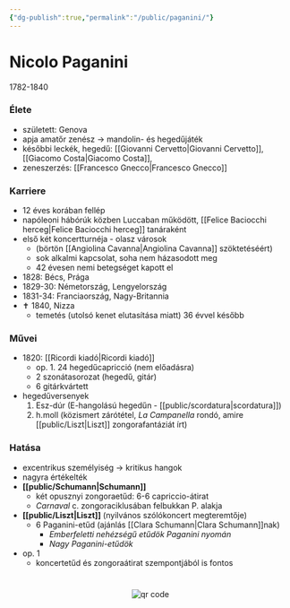 ```yaml
---
{"dg-publish":true,"permalink":"/public/paganini/"}
---
```


# Nicolo Paganini

1782-1840

### Élete

- született: Genova
- apja amatőr zenész -> mandolin- és hegedűjáték
- későbbi leckék, hegedű: [[Giovanni Cervetto\|Giovanni Cervetto]], [[Giacomo Costa\|Giacomo Costa]],
- zeneszerzés: [[Francesco Gnecco\|Francesco Gnecco]]

### Karriere

- 12 éves korában fellép
- napóleoni hábórúk közben Luccaban működött, [[Felice Baciocchi herceg\|Felice Baciocchi herceg]] tanáraként
- első két koncertturnéja - olasz városok
	- (börtön [[Angiolina Cavanna\|Angiolina Cavanna]] szöktetéséért)
	- sok alkalmi kapcsolat, soha nem házasodott meg
	- 42 évesen nemi betegséget kapott el
- 1828: Bécs, Prága
- 1829-30: Németország, Lengyelország
- 1831-34: Franciaország, Nagy-Britannia
- ✝️ 1840, Nizza
	- temetés (utolsó kenet elutasítása miatt) 36 évvel később

### **Művei**

- 1820: [[Ricordi kiadó\|Ricordi kiadó]]
	- op. 1. 24 hegedűcapricció (nem előadásra)
	- 2 szonátasorozat (hegedű, gitár)
	- 6 gitárkvártett
- hegedűversenyek
	1. Esz-dúr (E-hangolású hegedűn - [[public/scordatura\|scordatura]])
	2. h.moll (közismert zárótétel, *La Campanella* rondó, amire [[public/Liszt\|Liszt]] zongorafantáziát írt)

### **Hatása**

- excentrikus személyiség -> kritikus hangok
- nagyra értékelték
- **[[public/Schumann\|Schumann]]**
	- két opusznyi zongoraetűd: 6-6 capriccio-átirat
	- *Carnaval* c. zongoraciklusában felbukkan P. alakja
- **[[public/Liszt\|Liszt]]** (nyilvános szólókoncert megteremtője)
	- 6 Paganini-etűd (ajánlás [[Clara Schumann\|Clara Schumann]]nak)
		- *Emberfeletti nehézségű etűdök Paganini nyomán*
		- *Nagy Paganini-etűdök*
- op. 1
	- koncertetűd és zongoraátirat szempontjából is fontos




#
<p style="text-align: center;"><img src="https://chart.googleapis.com/chart?cht=qr&chl=https://notes.andrasdenes.com/paganini&chs=180x180&choe=UTF-8&chld=L|2" alt="qr code"></p>

